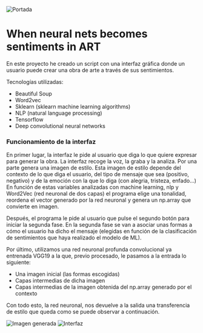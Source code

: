 ![Portada](https://github.com/agalvezcorell/When-neural-nets-becomes-sentiments-in-ART/blob/master/readme/portada.jpg)

# When neural nets becomes sentiments in ART

En este proyecto he creado un script con una interfaz gráfica donde un usuario puede crear una obra de arte a través de sus sentimientos.

Tecnologías utilizadas:

- Beautiful Soup
- Word2vec
- Sklearn (sklearn machine learning algorithms)
- NLP (natural language processing)
- Tensorflow
- Deep convolutional neural networks

### Funcionamiento de la interfaz

En primer lugar, la interfaz le pide al usuario que diga lo que quiere expresar para generar la obra. La interfaz recoge la voz, la graba y la analiza.
Por una parte genera una imagen de estilo.
Esta imagen de estilo depende del contexto de lo que diga el usuario, del tipo de mensaje que sea (positivo, negativo) y de la emoción con la que lo diga (con alegria, tristeza, enfado...)
En función de estas variables analizadas con machine learning, nlp y Word2Vec (red neuronal de dos capas) el programa elige una tonalidad, reordena el vector generado por la red neuronal y genera un np.array que convierte en imagen.


Después, el programa le pide al usuario que pulse el segundo botón para iniciar la segunda fase.
En la segunda fase se van a asociar unas formas a cómo el usuario ha dicho el mensaje (elegidas en función de la clasificación de sentimientos que haya realizado el modelo de ML).

Por último, utilizamos una red neuronal profunda convolucional ya entrenada VGG19 a la que, previo procesado, le pasamos a la entrada lo siguiente:

- Una imagen inicial (las formas escogidas)
- Capas intermedias de dicha imagen 
- Capas intermedias de la imagen obtenida del np.array generado por el contexto

Con todo esto, la red neuronal, nos devuelve a la salida una transferencia de estilo que queda como se puede observar a continuación.

![Imagen generada](https://github.com/agalvezcorell/When-neural-nets-becomes-sentiments-in-ART/blob/master/readme/mi_obra.png) ![Interfaz](https://github.com/agalvezcorell/When-neural-nets-becomes-sentiments-in-ART/blob/master/readme/interfazf.png)

